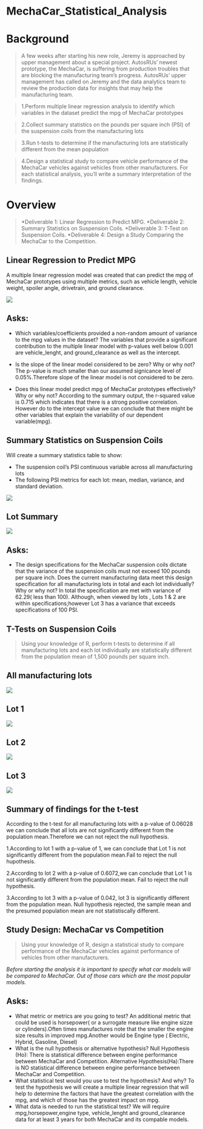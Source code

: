 # MechaCar_Statistical_Analysis

# Background
>A few weeks after starting his new role, Jeremy is approached by upper management about a special project. AutosRUs’ newest prototype, the MechaCar, is suffering from production troubles that are blocking the manufacturing team’s progress. AutosRUs’ upper management has called on Jeremy and the data analytics team to review the production data for insights that may help the manufacturing team.


>1.Perform multiple linear regression analysis to identify which variables in the dataset predict the mpg of MechaCar prototypes

>2.Collect summary statistics on the pounds per square inch (PSI) of the suspension coils from the manufacturing lots

>3.Run t-tests to determine if the manufacturing lots are statistically different from the mean population

>4.Design a statistical study to compare vehicle performance of the MechaCar vehicles against vehicles from other manufacturers. For each statistical analysis, you’ll write a summary interpretation of the findings.


# Overview
> *Deliverable 1: Linear Regression to Predict MPG.
> *Deliverable 2: Summary Statistics on Suspension Coils.
> *Deliverable 3: T-Test on Suspension Coils.
> *Deliverable 4: Design a Study Comparing the MechaCar to the Competition.

## Linear Regression to Predict MPG
A multiple linear regression model was created that can predict the mpg of MechaCar prototypes using multiple metrics, such as vehicle length, vehicle weight, spoiler angle, drivetrain, and ground clearance. 

![](Images/MechaCar_lm.png)
## Asks:

* Which variables/coefficients provided a non-random amount of variance to the mpg values in the dataset?
The variables that provide a significant contribution to the multiple linear model with p-values well below 0.001 are vehicle_lenght, and ground_clearance as well as the intercept. 

* Is the slope of the linear model considered to be zero? Why or why not?
The p-value is much smaller than our assumed signicance level of 0.05%.Therefore slope of the linear model is not considered to be zero.

* Does this linear model predict mpg of MechaCar prototypes effectively? Why or why not?
According to the summary output, the r-squared value is 0.715 which indicates that there is a strong positive correlation. However do to the intercept value we can conclude that there might be other variables that explain the variability of our dependent variable(mpg).

## Summary Statistics on Suspension Coils
Will create a summary statistics table to show:
* The suspension coil’s PSI continuous variable across all manufacturing lots
* The following PSI metrics for each lot: mean, median, variance, and standard deviation.

![](Images/total_summary.png)

## Lot Summary
![](Images/lot_summary.png)
## Asks:
* The design specifications for the MechaCar suspension coils dictate that the variance of the suspension coils must not exceed 100 pounds per square inch. Does the current manufacturing data meet this design specification for all manufacturing lots in total and each lot individually? Why or why not?
In total the specification are met with variance of 62.29( less than 100). Although, when viewed by lots , Lots 1 & 2 are within specifications;however Lot 3 has a variance that exceeds specifications of 100 PSI.

## T-Tests on Suspension Coils
>Using your knowledge of R, perform t-tests to determine if all manufacturing lots and each lot individually are statistically different from the population mean of 1,500 pounds per square inch.

## All manufacturing lots
![](Images/all_lots.png)
## Lot 1
![](Images/lot1.png)

## Lot 2
![](Images/lot2.png)

## Lot 3
![](Images/lot3.png)

## Summary of findings for the t-test
According to the t-test for all manufacturing lots with a p-value of 0.06028 we can conclude that all lots are not significantly different from the population mean.Therefore we can not reject the null hypothesis.

1.According to lot 1 with a p-value of 1, we can conclude that Lot 1 is not significantly different from the population mean.Fail to reject the null hupothesis.

2.According to lot 2 with a p-value of 0.6072,we can conclude that Lot 1 is not significantly different from the population mean. Fail to reject the null hypothesis.

3.According to lot 3 with a p-value of 0.042, lot 3 is significantly different from the population mean. Null hypothesis rejected, the sample mean and the presumed population mean are not statistiscally different.

## Study Design: MechaCar vs Competition
>Using your knowledge of R, design a statistical study to compare performance of the MechaCar vehicles against performance of vehicles from other manufacturers.

*Before starting the analysis it is important to specify what car models will be compared to MechaCar. Out of those cars which are the most popular models.*

## Asks:
* What metric or metrics are you going to test?
An additional metric that could be used is horsepower( or a surrogate measure like engine sizze or cylinders).Often times manufactures note that the smaller the engine size results in improved mpg.Another would be Engine type ( Electric, Hybrid, Gasoline, Diesel)
* What is the null hypothesis or alternative hypothesis?
Null Hypothesis (Ho): There is statistical difference between engine performance between MechaCar and Competition.
Alternative Hypothesis(Ha):There is NO statistical difference between engine performance between MechaCar and Competition.
* What statistical test would you use to test the hypothesis? And why?
To test the hypothesis we will create a multiple linear regression that will help to determine the factors that have the greatest correlation with the mpg, and which of those has the greatest impact on mpg.
* What data is needed to run the statistical test?
We will require mpg,horsepower,engine type, vehicle_lenght and ground_clearance data for at least 3 years for both MechaCar and its compable models.




